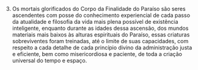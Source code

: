 ﻿3. Os mortais glorificados do Corpo da Finalidade do Paraíso são seres ascendentes com posse do conhecimento experiencial de cada passo da atualidade e filosofia da vida mais plena possível de existência inteligente, enquanto durante as idades dessa ascensão, dos mundos materiais mais baixos às alturas espirituais do Paraíso, essas criaturas sobreviventes foram treinadas, até o limite de suas capacidades, com respeito a cada detalhe de cada princípio divino da administração justa e eficiente, bem como misericordiosa e paciente, de toda a criação universal do tempo e espaço.